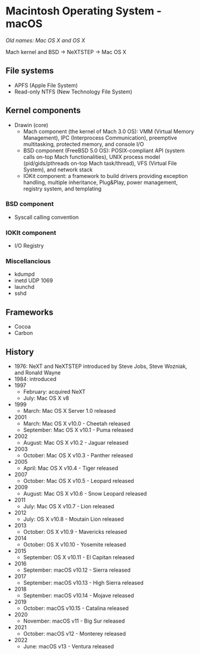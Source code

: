 # Macintosh Operating System - macOS

*Old names: Mac OS X and OS X*

Mach kernel and BSD -> NeXTSTEP -> Mac OS X

## File systems

- APFS (Apple File System)
- Read-only NTFS (New Technology File System)

## Kernel components

- Drawin (core)
  - Mach component (the kernel of Mach 3.0 OS): VMM (Virtual Memory Management), IPC (Interprocess Communication), preemptive multitasking, protected memory, and console I/O
  - BSD component (FreeBSD 5.0 OS): POSIX-compliant API (system calls on-top Mach functionalities), UNIX process model (pid/gids/pthreads on-top Mach task/thread), VFS (Virtual File System), and network stack
  - IOKit component: a framework to build drivers providing exception handling, multiple inheritance, Plug&Play, power management, registry system, and templating

### BSD component

- Syscall calling convention

### IOKIt component

- I/O Registry

### Miscellancious

- kdumpd
- inetd UDP 1069
- launchd
- sshd

## Frameworks

- Cocoa
- Carbon

## History

- 1976: NeXT and NeXTSTEP introduced by Steve Jobs, Steve Wozniak, and Ronald Wayne
- 1984: introduced
- 1997
  - February:  acquired NeXT
  - July: Mac OS X v8
- 1999
  - March: Mac OS X Server 1.0 released
- 2001
  - March: Mac OS X v10.0 - Cheetah released
  - September: Mac OS X v10.1 - Puma released
- 2002
  - August: Mac OS X v10.2 - Jaguar released
- 2003
  - October: Mac OS X v10.3 - Panther released
- 2005
  - April: Mac OS X v10.4 - Tiger released
- 2007
  - October: Mac OS X v10.5 - Leopard released
- 2009
  - August: Mac OS X v10.6 - Snow Leopard released
- 2011
  - July: Mac OS X v10.7 - Lion released
- 2012
  - July: OS X v10.8 - Moutain Lion released
- 2013
  - October: OS X v10.9 - Mavericks released
- 2014
  - October: OS X v10.10 - Yosemite released
- 2015
  - September: OS X v10.11 - El Capitan released
- 2016
  - September: macOS v10.12 - Sierra released
- 2017
  - September: macOS v10.13 - High Sierra released
- 2018
  - September: macOS v10.14 - Mojave released
- 2019
  - October: macOS v10.15 - Catalina released
- 2020
  - November: macOS v11 - Big Sur released
- 2021 
  - October: macOS v12 - Monterey released
- 2022
  - June: macOS v13 - Ventura released